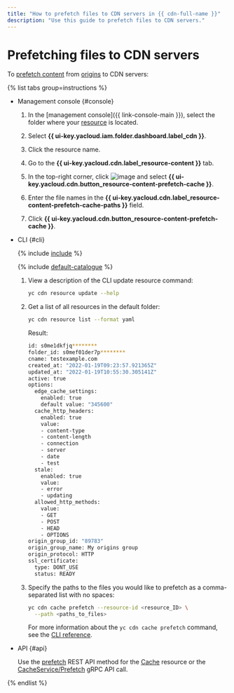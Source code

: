 ```yaml
---
title: "How to prefetch files to CDN servers in {{ cdn-full-name }}"
description: "Use this guide to prefetch files to CDN servers."
---
```


# Prefetching files to CDN servers

To [prefetch content](../../concepts/caching.md#prefetch) from [origins](../../concepts/origins.md) to CDN servers:

{% list tabs group=instructions %}

- Management console {#console}

   1. In the [management console]({{ link-console-main }}), select the folder where your [resource](../../concepts/resource.md) is located.

   1. Select **{{ ui-key.yacloud.iam.folder.dashboard.label_cdn }}**.

   1. Click the resource name.

   1. Go to the **{{ ui-key.yacloud.cdn.label_resource-content }}** tab.

   1. In the top-right corner, click ![image](../../../_assets/console-icons/ellipsis.svg) and select **{{ ui-key.yacloud.cdn.button_resource-content-prefetch-cache }}**.

   1. Enter the file names in the **{{ ui-key.yacloud.cdn.label_resource-content-prefetch-cache-paths }}** field.

   1. Click **{{ ui-key.yacloud.cdn.button_resource-content-prefetch-cache }}**.

- CLI {#cli}

   {% include [include](../../../_includes/cli-install.md) %}

   {% include [default-catalogue](../../../_includes/default-catalogue.md) %}

   1. View a description of the CLI update resource command:

      ```bash
      yc cdn resource update --help
      ```

   1. Get a list of all resources in the default folder:

      ```bash
      yc cdn resource list --format yaml
      ```

      Result:

      ```bash
      id: s0me1dkfjq********
      folder_id: s0mef01der7p********
      cname: testexample.com
      created_at: "2022-01-19T09:23:57.921365Z"
      updated_at: "2022-01-19T10:55:30.305141Z"
      active: true
      options:
        edge_cache_settings:
          enabled: true
          default value: "345600"
        cache_http_headers:
          enabled: true
          value:
          - content-type
          - content-length
          - connection
          - server
          - date
          - test
        stale:
          enabled: true
          value:
          - error
          - updating
        allowed_http_methods:
          value:
          - GET
          - POST
          - HEAD
          - OPTIONS
      origin_group_id: "89783"
      origin_group_name: My origins group
      origin_protocol: HTTP
      ssl_certificate:
        type: DONT_USE
        status: READY
      ```

   1. Specify the paths to the files you would like to prefetch as a comma-separated list with no spaces:

      ```bash
      yc cdn cache prefetch --resource-id <resource_ID> \
        --path <paths_to_files>
      ```

      For more information about the `yc cdn cache prefetch` command, see the [CLI reference](../../../cli/cli-ref/managed-services/cdn/cache/prefetch.md).

- API {#api}

   Use the [prefetch](../../api-ref/Cache/prefetch.md) REST API method for the [Cache](../../api-ref/Cache/index.md) resource or the [CacheService/Prefetch](../../api-ref/grpc/cache_service.md#Prefetch) gRPC API call.

{% endlist %}

